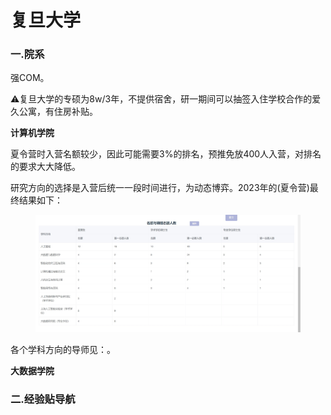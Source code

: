 # 复旦大学

### 一.院系

强COM。

⚠复旦大学的专硕为8w/3年，不提供宿舍，研一期间可以抽签入住学校合作的爱久公寓，有住房补贴。

**计算机学院**

夏令营时入营名额较少，因此可能需要3%的排名，预推免放400人入营，对排名的要求大大降低。

研究方向的选择是入营后统一一段时间进行，为动态博弈。2023年的(夏令营)最终结果如下：

<figure><img src="../.gitbook/assets/fdusummercamp.jpg" alt="" width=""><figcaption></figcaption></figure>

各个学科方向的导师见：。

**大数据学院**

### 二.经验贴导航

### 
